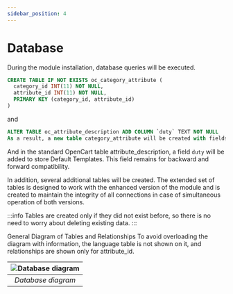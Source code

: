 ```yaml
---
sidebar_position: 4
---
```


# Database

During the module installation, database queries will be executed.

```sql
CREATE TABLE IF NOT EXISTS oc_category_attribute (
  category_id INT(11) NOT NULL,
  attribute_id INT(11) NOT NULL,
  PRIMARY KEY (category_id, attribute_id)
)
```

and

```sql
ALTER TABLE oc_attribute_description ADD COLUMN `duty` TEXT NOT NULL
As a result, a new table category_attribute will be created with fields `category_id` and `attribute_id`.
```

And in the standard OpenCart table attribute_description, a field `duty` will be added to store Default Templates.
This field remains for backward and forward compatibility.

In addition, several additional tables will be created.
The extended set of tables is designed to work with the enhanced version of the module and is created to maintain the integrity of all connections in case of simultaneous operation of both versions.

:::info
Tables are created only if they did not exist before, so there is no need to worry about deleting existing data.
:::

General Diagram of Tables and Relationships
To avoid overloading the diagram with information, the language table is not shown on it, and relationships are shown only for attribute_id.

| ![Database diagram](/img/tutorial/db_pro.svg) |
|:--:|
| *Database diagram* |
